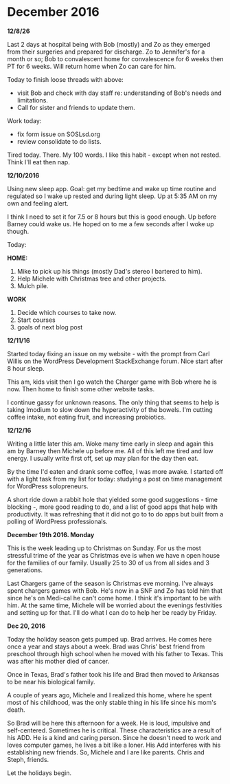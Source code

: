 # December 2016 #


**12/8/26**

Last 2 days at hospital being with Bob (mostly) and Zo as they emerged from their surgeries and prepared for discharge. Zo to Jennifer's for a month or so; Bob to convalescent home for convalescence for 6 weeks then PT for 6 weeks.  Will return home when Zo can care for him.

Today to finish loose threads with above:

- visit Bob and check with day staff re: understanding of Bob's needs and limitations.
- Call for sister and friends to update them.

Work today:


- fix form issue on SOSLsd.org
- review consolidate to do lists.

Tired today. There. My 100 words.  I like this habit - except when not rested.  Think I'll eat then nap.

**12/10/2016**

Using new sleep app. Goal: get my bedtime and wake up time routine and regulated so I wake up rested and during light sleep. Up at 5:35 AM on my own and feeling alert.  

I think I need to set it for 7.5 or 8 hours but this is good enough.  Up before Barney could wake us.  He hoped on to me a few seconds after I woke up though.

Today:
 
  **HOME:**

1. Mike to pick up his things (mostly Dad's stereo I bartered to him).
2. Help Michele with Christmas tree and other projects.
3. Mulch pile.

 **WORK**

1. Decide which courses to take now.
2. Start courses
3. goals of next blog post

**12/11/16**

Started today fixing an issue on my website - with the prompt from Carl Willis on the WordPress Development StackExchange forum. Nice start after 8 hour sleep.

This am, kids visit then I go watch the Charger game with Bob where he is now. Then home to finish some other website tasks.

I continue gassy for unknown reasons.  The only thing that seems to help is taking Imodium to slow down the hyperactivity of the bowels.  I'm cutting coffee intake, not eating fruit, and increasing probiotics.


**12/12/16**

Writing a little later this am. Woke many time early in sleep and again this am by Barney then Michele up before me. All of this left me tired and low energy. I usually write first off, set up may plan for the day then eat. 

By the time I'd eaten and drank some coffee, I was more awake.  I started off with a light task from my list for today: studying a post on time management for WordPress solopreneurs. 

A short ride down a rabbit hole that yielded some good suggestions - time blocking -, more good reading to do, and a list of good apps that help with productivity. It was refreshing that it did not go to to do apps but built from a polling of WordPress professionals.

**December 19th 2016. Monday**
<p>This is the week leading up to Christmas on Sunday.  For us the  most stressful trime of the year as Christmas eve is when we have n open house for the families of our family. Usually 25 to 30 of us from all sides and 3 generations.</p>
<p>Last Chargers game of the season is Christmas eve morning.  I've always spent chargers games with Bob.  He's now in a SNF and Zo has told him that since he's on Medi-cal he can't come home.  I think it's important to be with him. At the same time, Michele will be worried about the evenings festivities and setting up for that.  I'll do what I can do to help her be ready by Friday.</p>


<p><strong>Dec 20, 2016</strong></p>
<p>Today the holiday season gets pumped up.  Brad arrives. He comes here once a year and stays about a week.  Brad was Chris' best friend from preschool through high school when he moved with his father to Texas. This was after his mother died of cancer.</p>
<p>Once in Texas, Brad's father took his life and Brad then moved to Arkansas to be near his biological family.</p>

<p>A couple of years ago, Michele and I realized this home, where he spent most of his childhood, was the only stable thing in his life since his mom's death.</p>

<p>So Brad will be here this afternoon for a week.  He is loud, impulsive and self-centered.  Sometimes he is critical. These characteristics are a result of his ADD.  He is a kind and caring person. Since he doesn't need to work and loves computer games, he lives a bit like a loner. His Add interferes with his establishing new friends. So, Michele and I are like parents. Chris and Steph, friends. </p>
<p>Let the holidays begin.</p>
